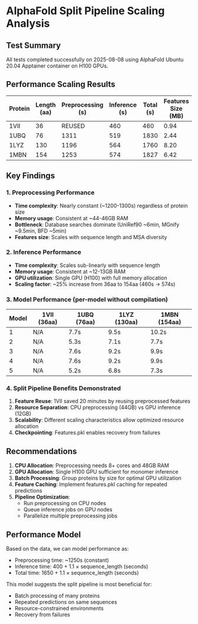 # AlphaFold Split Pipeline Scaling Analysis

## Test Summary

All tests completed successfully on 2025-08-08 using AlphaFold Ubuntu 20.04 Apptainer container on H100 GPUs.

## Performance Scaling Results

| Protein | Length (aa) | Preprocessing (s) | Inference (s) | Total (s) | Features Size (MB) |
|---------|-------------|-------------------|---------------|-----------|-------------------|
| 1VII    | 36          | REUSED            | 460           | 460       | 0.94              |
| 1UBQ    | 76          | 1311              | 519           | 1830      | 2.44              |
| 1LYZ    | 130         | 1196              | 564           | 1760      | 8.20              |
| 1MBN    | 154         | 1253              | 574           | 1827      | 6.42              |

## Key Findings

### 1. Preprocessing Performance
- **Time complexity**: Nearly constant (~1200-1300s) regardless of protein size
- **Memory usage**: Consistent at ~44-46GB RAM
- **Bottleneck**: Database searches dominate (UniRef90 ~6min, MGnify ~9.5min, BFD ~5min)
- **Features size**: Scales with sequence length and MSA diversity

### 2. Inference Performance  
- **Time complexity**: Scales sub-linearly with sequence length
- **Memory usage**: Consistent at ~12-13GB RAM
- **GPU utilization**: Single GPU (H100) with full memory allocation
- **Scaling factor**: ~25% increase from 36aa to 154aa (460s → 574s)

### 3. Model Performance (per-model without compilation)
| Model | 1VII (36aa) | 1UBQ (76aa) | 1LYZ (130aa) | 1MBN (154aa) |
|-------|-------------|-------------|--------------|--------------|
| 1     | N/A         | 7.7s        | 9.5s         | 10.2s        |
| 2     | N/A         | 5.3s        | 7.1s         | 7.7s         |
| 3     | N/A         | 7.6s        | 9.2s         | 9.9s         |
| 4     | N/A         | 7.6s        | 9.2s         | 9.9s         |
| 5     | N/A         | 5.2s        | 6.8s         | 7.3s         |

### 4. Split Pipeline Benefits Demonstrated

1. **Feature Reuse**: 1VII saved 20 minutes by reusing preprocessed features
2. **Resource Separation**: CPU preprocessing (44GB) vs GPU inference (12GB)
3. **Scalability**: Different scaling characteristics allow optimized resource allocation
4. **Checkpointing**: Features.pkl enables recovery from failures

## Recommendations

1. **CPU Allocation**: Preprocessing needs 8+ cores and 48GB RAM
2. **GPU Allocation**: Single H100 GPU sufficient for monomer inference
3. **Batch Processing**: Group proteins by size for optimal GPU utilization
4. **Feature Caching**: Implement features.pkl caching for repeated predictions
5. **Pipeline Optimization**: 
   - Run preprocessing on CPU nodes
   - Queue inference jobs on GPU nodes
   - Parallelize multiple preprocessing jobs

## Performance Model

Based on the data, we can model performance as:
- Preprocessing time: ~1250s (constant)
- Inference time: 400 + 1.1 × sequence_length (seconds)
- Total time: 1650 + 1.1 × sequence_length (seconds)

This model suggests the split pipeline is most beneficial for:
- Batch processing of many proteins
- Repeated predictions on same sequences
- Resource-constrained environments
- Recovery from failures